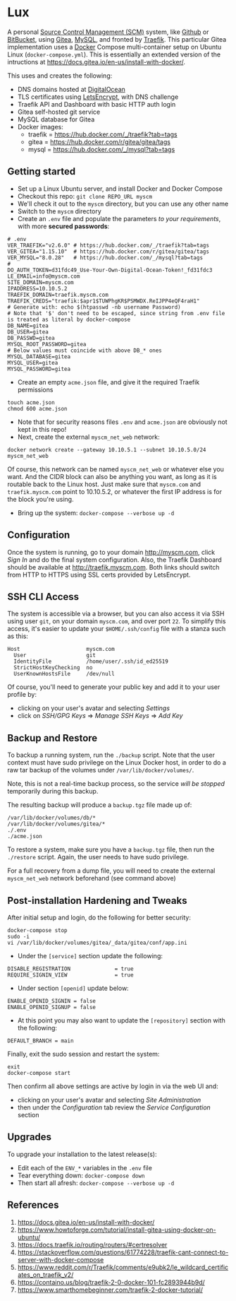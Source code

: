 # Lux 
A personal [Source Control Management (SCM)](https://en.wikipedia.org/wiki/Version_control) system, like [Github](https://github.com) or [BitBucket](https://bitbucket.org), using [Gitea](https://gitea.io/en-us/), [MySQL](https://www.mysql.com/), and fronted by [Traefik](https://containo.us/traefik/). This particular Gitea implementation uses a [Docker](https://en.wikipedia.org/wiki/Docker_(software)) Compose multi-container setup on Ubuntu Linux (`docker-compose.yml`). This is essentially an extended version of the intructions at https://docs.gitea.io/en-us/install-with-docker/.

This uses and creates the following:

* DNS domains hosted at [DigitalOcean](https://www.digitalocean.com/)
* TLS certificates using [LetsEncrypt](https://letsencrypt.org/), with DNS challenge
* Traefik API and Dashboard with basic HTTP auth login
* Gitea self-hosted git service
* MySQL database for Gitea
* Docker images:
  * traefik = <https://hub.docker.com/_/traefik?tab=tags>
  * gitea = <https://hub.docker.com/r/gitea/gitea/tags>
  * mysql = <https://hub.docker.com/_/mysql?tab=tags>

## Getting started
* Set up a Linux Ubuntu server, and install Docker and Docker Compose
* Checkout this repo: `git clone REPO_URL myscm`
* We'll check it out to the `myscm` directory, but you can use any other name
* Switch to the `myscm` directory
* Create an `.env` file and populate the parameters _to your requirements_, with more **secured passwords**:
```
# .env
VER_TRAEFIK="v2.6.0" # https://hub.docker.com/_/traefik?tab=tags
VER_GITEA="1.15.10"  # https://hub.docker.com/r/gitea/gitea/tags
VER_MYSQL="8.0.28"   # https://hub.docker.com/_/mysql?tab=tags
#
DO_AUTH_TOKEN=d31fdc49_Use-Your-Own-Digital-Ocean-Token!_fd31fdc3
LE_EMAIL=info@myscm.com
SITE_DOMAIN=myscm.com
IPADDRESS=10.10.5.2
TRAEFIK_DOMAIN=traefik.myscm.com
TRAEFIK_CREDS="traefik:$apr1$TUWPhgKR$PSMWDX.ReIJPP4eQF4raH1"
# Generate with: echo $(htpasswd -nb username Password)
# Note that '$' don't need to be escaped, since string from .env file is treated as literal by docker-compose
DB_NAME=gitea
DB_USER=gitea
DB_PASSWD=gitea
MYSQL_ROOT_PASSWORD=gitea
# Below values must coincide with above DB_* ones
MYSQL_DATABASE=gitea
MYSQL_USER=gitea
MYSQL_PASSWORD=gitea
```
* Create an empty `acme.json` file, and give it the required Traefik permissions
```
touch acme.json
chmod 600 acme.json
```
* Note that for security reasons files `.env` and `acme.json` are obviously not kept in this repo!
* Next, create the external `myscm_net_web` network:
```
docker network create --gateway 10.10.5.1 --subnet 10.10.5.0/24 myscm_net_web
```
Of course, this network can be named `myscm_net_web` or whatever else you want. And the CIDR block can also be anything you want, as long as it is routable back to the Linux host. Just make sure that `myscm.com` and `traefik.myscm.com` point to 10.10.5.2, or whatever the first IP address is for the block you're using.

* Bring up the system: `docker-compose --verbose up -d`

## Configuration
Once the system is running, go to your domain http://myscm.com, click _Sign In_ and do the final system configuration. Also, the Traefik Dashboard should be available at http://traefik.myscm.com. Both links should switch from HTTP to HTTPS using SSL certs provided by LetsEncrypt.

## SSH CLI Access
The system is accessible via a browser, but you can also access it via SSH using user `git`, on your domain `myscm.com`, and over port `22`. To simplify this access, it's easier to update your `$HOME/.ssh/config` file with a stanza such as this:
```
Host                     myscm.com
  User                   git
  IdentityFile           /home/user/.ssh/id_ed25519
  StrictHostKeyChecking  no
  UserKnownHostsFile     /dev/null
```

Of course, you'll need to generate your public key and add it to your user profile by:
* clicking on your user's avatar and selecting _Settings_
* click on _SSH/GPG Keys_ => _Manage SSH Keys_ => _Add Key_

## Backup and Restore
To backup a running system, run the `./backup` script. Note that the user context must have sudo privilege on the Linux Docker host, in order to do a raw tar backup of the volumes under `/var/lib/docker/volumes/`.

Note, this is not a real-time backup process, so the service _will be stopped_ temporarily during this backup.

The resulting backup will produce a `backup.tgz` file made up of:
```
/var/lib/docker/volumes/db/*
/var/lib/docker/volumes/gitea/*
./.env
./acme.json
```

To restore a system, make sure you have a `backup.tgz` file, then run the `./restore` script. Again, the user needs to have sudo privilege.

For a full recovery from a dump file, you will need to create the external `myscm_net_web` network beforehand (see command above)

## Post-installation Hardening and Tweaks
After initial setup and login, do the following for better security:
```
docker-compose stop
sudo -i
vi /var/lib/docker/volumes/gitea/_data/gitea/conf/app.ini
```
* Under the `[service]` section update the following:
```
DISABLE_REGISTRATION              = true
REQUIRE_SIGNIN_VIEW               = true
```
* Under section `[openid]` update below:
```
ENABLE_OPENID_SIGNIN = false
ENABLE_OPENID_SIGNUP = false
```
* At this point you may also want to update the `[repository]` section with the following:
```
DEFAULT_BRANCH = main
```
Finally, exit the sudo session and restart the system:
```
exit
docker-compose start
```
Then confirm all above settings are active by login in via the web UI and:
* clicking on your user's avatar and selecting _Site Administration_
* then under the _Configuration_ tab review the _Service Configuration_ section

## Upgrades
To upgrade your installation to the latest release(s):
* Edit each of the `ENV_*` variables in the `.env` file
* Tear everything down: `docker-compose down`
* Then start all afresh: `docker-compose --verbose up -d`

## References
1. https://docs.gitea.io/en-us/install-with-docker/
2. https://www.howtoforge.com/tutorial/install-gitea-using-docker-on-ubuntu/
3. https://docs.traefik.io/routing/routers/#certresolver
4. https://stackoverflow.com/questions/61774228/traefik-cant-connect-to-server-with-docker-compose
5. https://www.reddit.com/r/Traefik/comments/e9ubk2/le_wildcard_certificates_on_traefik_v2/
6. https://containo.us/blog/traefik-2-0-docker-101-fc2893944b9d/
7. https://www.smarthomebeginner.com/traefik-2-docker-tutorial/
